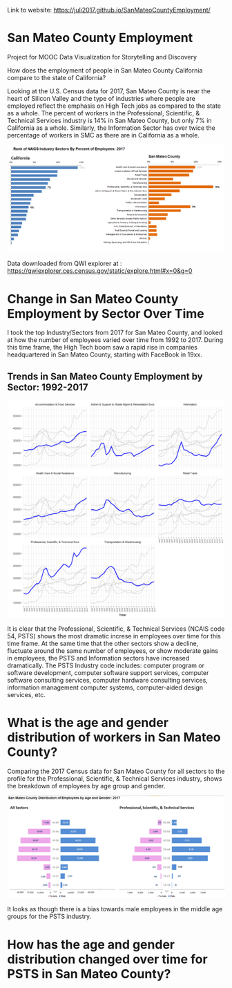 Link to website: https://juli2017.github.io/SanMateoCountyEmployment/


# San Mateo County Employment
Project for MOOC Data Visualization for Storytelling and Discovery

How does the employment of people in San Mateo County California compare to the state of California?

Looking at the U.S. Census data for 2017, San Mateo County is near the heart of Silicon Valley and the type of industries where people are employed reflect the emphasis on High Tech jobs as compared to the state as a whole.  The percent of workers in the Professional, Scientific, & Technical Services industry is 14% in San Mateo County, but only 7% in California as a whole.  Similarly, the Information Sector has over twice the percentage of workers in SMC as there are in California as a whole.


![](img/CompareOrderSectorsCASMC%25.png)  

Data downloaded from QWI explorer at : https://qwiexplorer.ces.census.gov/static/explore.html#x=0&g=0

# Change in San Mateo County Employment by Sector Over Time

I took the top Industry/Sectors from 2017 for San Mateo County, and looked at how the number of employees varied over time from 1992 to 2017.  During this time frame, the High Tech boom saw a rapid rise in companies headquartered in San Mateo County, starting with FaceBook in 19xx.
## Trends in San Mateo County Employment by Sector: 1992-2017

![](img/Filterd_facet_SMCBySectorByYearThinGray.png)  

It is clear that the Professional, Scientific, & Technical Services (NCAIS code 54, PSTS) shows the most dramatic increse in employees over time for this time frame.  At the same time that the other sectors show a decline, fluctuate around the same number of employees, or show moderate gains in employees, the PSTS and Information sectors have increased dramatically.  The PSTS Industry code includes: computer program or software development, computer software support services, computer software consulting services, computer hardware consulting services, information management computer systems, computer-aided design services, etc. 

# What is the age and gender distribution of workers in San Mateo County?

Comparing the 2017 Census data for San Mateo County for all sectors to the profile for the Professional, Scientific, & Technical Services industry, shows the breakdown of employees by age group and gender.

![](img/SanMateoCountyButterflyChartSectorSexAgeComparison2017.png)  

It looks as though there is a bias towards male employees in the middle age groups for the PSTS industry.

# How has the age and gender distribution changed over time for PSTS in San Mateo County?


